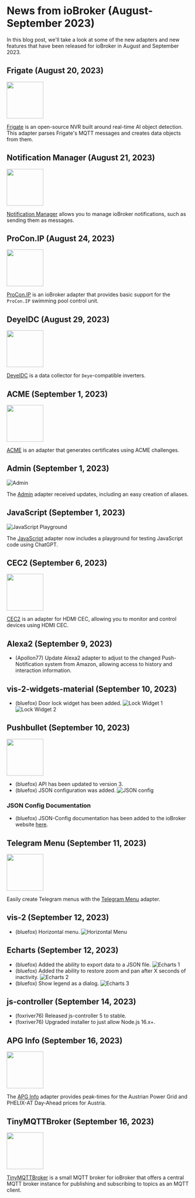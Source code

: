 # News from ioBroker (August-September 2023)

In this blog post, we'll take a look at some of the new adapters and new features that have been released for ioBroker in August and September 2023.

## Frigate (August 20, 2023)
<img src="https://raw.githubusercontent.com/Bettman66/ioBroker.frigate/master/admin/frigate.png" width="100" height="100" />

[Frigate](https://github.com/Bettman66/ioBroker.frigate) is an open-source NVR built around real-time AI object detection. This adapter parses Frigate's MQTT messages and creates data objects from them.

## Notification Manager (August 21, 2023)
<img src="https://raw.githubusercontent.com/foxriver76/ioBroker.notification-manager/master/admin/notification-manager.png" width="100" height="100" />

[Notification Manager](https://github.com/foxriver76/ioBroker.notification-manager) allows you to manage ioBroker notifications, such as sending them as messages.

## ProCon.IP (August 24, 2023)
<img src="https://raw.githubusercontent.com/ylabonte/ioBroker.procon-ip/master/admin/procon-ip.png" width="100" height="100" />

[ProCon.IP](https://github.com/ylabonte/ioBroker.procon-ip) is an ioBroker adapter that provides basic support for the `ProCon.IP` swimming pool control unit.

## DeyeIDC (August 29, 2023)
<img src="https://raw.githubusercontent.com/raschy/ioBroker.deyeidc/master/admin/deyeidc.png" width="100" height="100" />

[DeyeIDC](https://github.com/raschy/ioBroker.deyeidc) is a data collector for `Deye`-compatible inverters.

## ACME (September 1, 2023)
<img src="https://raw.githubusercontent.com/iobroker-community-adapters/ioBroker.acme/master/admin/acme.png" width="100" height="100" />

[ACME](https://github.com/iobroker-community-adapters/ioBroker.acme) is an adapter that generates certificates using ACME challenges.

## Admin (September 1, 2023)
![Admin](../images/2023_09_26_admin_context.png)

The [Admin](https://github.com/ioBroker/ioBroker.admin) adapter received updates, including an easy creation of aliases.

## JavaScript (September 1, 2023)
![JavaScript Playground](../images/2023_09_27_javascript_chat_gpt.png)

The [JavaScript](https://github.com/ioBroker/ioBroker.javascript) adapter now includes a playground for testing JavaScript code using ChatGPT.

## CEC2 (September 6, 2023)
<img src="https://raw.githubusercontent.com/iobroker-community-adapters/ioBroker.cec2/master/admin/cec2.png" width="100" height="100" />

[CEC2](https://github.com/iobroker-community-adapters/ioBroker.cec2) is an adapter for HDMI CEC, allowing you to monitor and control devices using HDMI CEC.

## Alexa2 (September 9, 2023)
- (Apollon77) Update Alexa2 adapter to adjust to the changed Push-Notification system from Amazon, allowing access to history and interaction information.

## vis-2-widgets-material (September 10, 2023)
- (bluefox) Door lock widget has been added.
  ![Lock Widget 1](../images/2023_09_10_vis-2-widgets-material-lock-1.png)
  ![Lock Widget 2](../images/2023_09_10_vis-2-widgets-material-lock-2.png)

## Pushbullet (September 10, 2023)
<img src="https://raw.githubusercontent.com/mcm1957/ioBroker.pushbullet/master/admin/pushbullet.png" width="100" height="100" />

- (bluefox) API has been updated to version 3.
- (bluefox) JSON configuration was added.
  ![JSON config](../images/2023_09_10_pushbullet.png)

### JSON Config Documentation
- (bluefox) JSON-Config documentation has been added to the ioBroker website [here](https://www.iobroker.net/#en/documentation/dev/adapterjsonconfig.md).

## Telegram Menu (September 11, 2023)
<img src="https://raw.githubusercontent.com/MiRo1310/ioBroker.telegram-menu/master/admin/telegram-menu.png" width="100" height="100" />

Easily create Telegram menus with the [Telegram Menu](https://github.com/MiRo1310/ioBroker.telegram-menu) adapter.

## vis-2 (September 12, 2023)
- (bluefox) Horizontal menu.
  ![Horizontal Menu](../images/2023_09_12_vis-2-menu.png)

## Echarts (September 12, 2023)
- (bluefox) Added the ability to export data to a JSON file.
  ![Echarts 1](../images/2023_09_12_echart-1.png)
- (bluefox) Added the ability to restore zoom and pan after X seconds of inactivity.
  ![Echarts 2](../images/2023_09_12_echart-2.png)
- (bluefox) Show legend as a dialog.
  ![Echarts 3](../images/2023_09_13_echart-3.png)

## js-controller (September 14, 2023)
- (foxriver76) Released js-controller 5 to stable.
- (foxriver76) Upgraded installer to just allow Node.js 16.x+.

## APG Info (September 16, 2023)
<img src="https://raw.githubusercontent.com/HGlab01/ioBroker.apg-info/master/admin/apg-info.png" width="100" height="100" />

The [APG Info](https://github.com/HGlab01/ioBroker.apg-info) adapter provides peak-times for the Austrian Power Grid and PHELIX-AT Day-Ahead prices for Austria.

## TinyMQTTBroker (September 16, 2023)
<img src="https://raw.githubusercontent.com/HGlab01/ioBroker.tinymqttbroker/master/admin/tinymqttbroker.png" width="100" height="100" />

[TinyMQTTBroker](https://github.com/HGlab01/ioBroker.tinymqttbroker) is a small MQTT broker for ioBroker that offers a central MQTT broker instance for publishing and subscribing to topics as an MQTT client.

